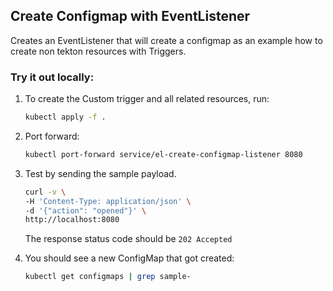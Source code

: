 ## Create Configmap with EventListener

Creates an EventListener that will create a configmap as an example how to create non tekton resources with Triggers.

### Try it out locally:

1. To create the Custom trigger and all related resources, run:

   ```bash
   kubectl apply -f .
   ```

1. Port forward:

   ```bash
   kubectl port-forward service/el-create-configmap-listener 8080
   ```

1. Test by sending the sample payload.

   ```bash
   curl -v \
   -H 'Content-Type: application/json' \
   -d '{"action": "opened"}' \
   http://localhost:8080
   ```

   The response status code should be `202 Accepted`

1. You should see a new ConfigMap that got created:

   ```bash
   kubectl get configmaps | grep sample-
   ```

